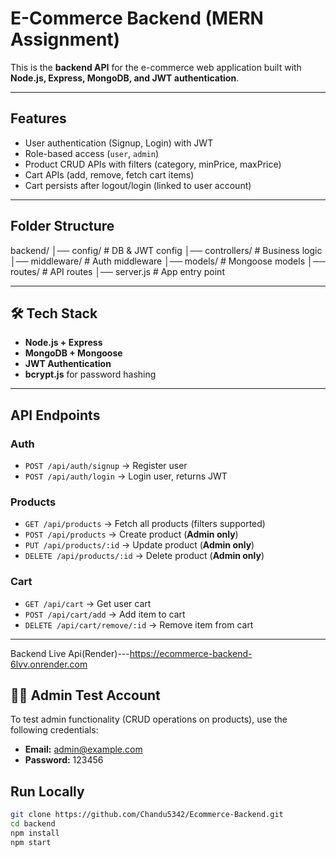 #  E-Commerce Backend (MERN Assignment)

This is the **backend API** for the e-commerce web application built with **Node.js, Express, MongoDB, and JWT authentication**.

---

## Features
- User authentication (Signup, Login) with JWT
- Role-based access (`user`, `admin`)
- Product CRUD APIs with filters (category, minPrice, maxPrice)
- Cart APIs (add, remove, fetch cart items)
- Cart persists after logout/login (linked to user account)

---

## Folder Structure
backend/
│── config/ # DB & JWT config
│── controllers/ # Business logic
│── middleware/ # Auth middleware
│── models/ # Mongoose models
│── routes/ # API routes
│── server.js # App entry point


---

## 🛠️ Tech Stack
- **Node.js + Express**
- **MongoDB + Mongoose**
- **JWT Authentication**
- **bcrypt.js** for password hashing

---

##  API Endpoints

### Auth
- `POST /api/auth/signup` → Register user
- `POST /api/auth/login` → Login user, returns JWT

### Products
- `GET /api/products` → Fetch all products (filters supported)
- `POST /api/products` → Create product (**Admin only**)
- `PUT /api/products/:id` → Update product (**Admin only**)
- `DELETE /api/products/:id` → Delete product (**Admin only**)

### Cart
- `GET /api/cart` → Get user cart
- `POST /api/cart/add` → Add item to cart
- `DELETE /api/cart/remove/:id` → Remove item from cart

---
Backend Live Api(Render)---https://ecommerce-backend-6lvv.onrender.com

## 🧑‍💼 Admin Test Account

To test admin functionality (CRUD operations on products), use the following credentials:

- **Email:** admin@example.com  
- **Password:** 123456  

##  Run Locally
```bash
git clone https://github.com/Chandu5342/Ecommerce-Backend.git
cd backend
npm install
npm start
